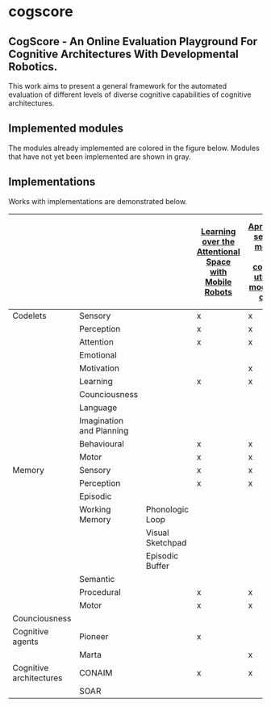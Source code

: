 # cogscore

## CogScore - An Online Evaluation Playground For Cognitive Architectures With Developmental Robotics.

This work aims to present a general framework for the automated evaluation of different levels of diverse cognitive capabilities of cognitive architectures.

## Implemented modules

The modules already implemented are colored in the figure below. Modules that have not yet been implemented are shown in gray.

## Implementations

Works with implementations are demonstrated below.

|        |     |   | [Learning over the Attentional Space with Mobile Robots](https://doi.org/10.1109/ICDL-EpiRob48136.2020.9278119) | [Aprendizado sensório-motor em robôs cognitivos utilizando modelo cst-conaim](https://repositorio.unesp.br/bitstreams/7f3b8f71-3e30-4c7d-a0a9-f044e28a132d/download) | [Aprendizado procedimental e sensório-motor em robôs cognitivos](https://doi.org/10.5753/wtdr_ctdr.2022.227371) | [Incremental procedural and sensorimotor learning in cognitive humanoid robots](https://doi.org/10.48550/arXiv.2305.00597) | [Piagetian Experiments to DevRobotics](https://doi.org/10.1016/j.cogsys.2023.101170) | [A Procedural Constructive Learning Mechanism with Deep Reinforcement Learning for Cognitive Agents](https://doi.org/10.1007/s10846-024-02064-9) | Drives & Impulses |
| ------------------------ | --------------- | - | --------------------------------------------------------------------------------------------------------------- | -------------------------------------------------------------------------------------------------------------------------------------------------------------------- | --------------------------------------------------------------------------------------------------------------- | -------------------------------------------------------------------------------------------------------------------------- | ------------------------------------------------------------------------------------ | ------------------------------------------------------------------------------------------------------------------------------------------------ | ----------------- |
| Codelets                 | Sensory         | | x | x                                                                                                               | x                                                                                                                                                                    | x                                                                                                               | x                                                                                                                          | x                                                                                    | x                                                                                                                                                |
| | Perception               | | x               | x | x                                                                                                               | x                                                                                                                                                                    | x                                                                                                               | x                                                                                                                          | x                                                                                    |
| | Attention                | | x               | x | x                                                                                                               | x                                                                                                                                                                    | x                                                                                                               | x                                                                                                                          | x                                                                                    |
| | Emotional               |  |                 |   |                                                                                                                 |                                                                                                                                                                      |                                                                                                                 |                                                                                                                            |                                                                                      |
| | Motivation             |   |                 | x | x                                                                                                               | x                                                                                                                                                                    | x                                                                                                               | x                                                                                                                          | x                                                                                    |
| | Learning                |  | x               | x | x                                                                                                               | x                                                                                                                                                                    | x                                                                                                               | x                                                                                                                          | x                                                                                    |
| | Counciousness           |  |                 |   |                                                                                                                 |                                                                                                                                                                      |                                                                                                                 |                                                                                                                            |                                                                                      |
| | Language               |   |                 |   |                                                                                                                 |                                                                                                                                                                      |                                                                                                                 |                                                                                                                            |                                                                                      |
| | Imagination and Planning |                |  |   |                                                                                                                 |                                                                                                                                                                      |                                                                                                                 |                                                                                                                            |                                                                                      |
| | Behavioural             |  | x               | x | x                                                                                                               | x                                                                                                                                                                    | x                                                                                                               | x                                                                                                                          | x                                                                                    |
| | Motor                 |    | x               | x | x                                                                                                               | x                                                                                                                                                                    | x                                                                                                               | x                                                                                                                          | x                                                                                    |
| Memory                   | Sensory       |   | x | x                                                                                                               | x                                                                                                                                                                    | x                                                                                                               | x                                                                                                                          | x                                                                                    | x                                                                                                                                                |
| | Perception              |  | x               | x | x                                                                                                               | x                                                                                                                                                                    | x                                                                                                               | x                                                                                                                          | x                                                                                    |
| | Episodic             |     |                 |   |                                                                                                                 |                                                                                                                                                                      |                                                                                                                 |                                                                                                                            |                                                                                      |
| | Working Memory           | Phonologic Loop |   |                                                                                                                 |                                                                                                                                                                      |                                                                                                                 |                                                                                                                            |                                                                                      |                                                                                                                                                  |
| | | Visual Sketchpad         |                 |   |                                                                                                                 |                                                                                                                                                                      |                                                                                                                 |                                                                                                                            |                                                                                      |
| | | Episodic Buffer          |                 |   |                                                                                                                 |                                                                                                                                                                      |                                                                                                                 |                                                                                                                            |                                                                                      |
| | Semantic              |    |                 |   |                                                                                                                 |                                                                                                                                                                      |                                                                                                                 |                                                                                                                            |                                                                                      |
| | Procedural            |    | x               | x | x                                                                                                               | x                                                                                                                                                                    | x                                                                                                               | x                                                                                                                          | x                                                                                    |
| | Motor                |     | x               | x | x                                                                                                               | x                                                                                                                                                                    | x                                                                                                               | x                                                                                                                          | x                                                                                    |
| Counciousness           |  |                 |   |                                                                                                                 |                                                                                                                                                                      |                                                                                                                 |                                                                                                                            |                                                                                      |
| Cognitive agents         | Pioneer       |   | x |                                                                                                                 |                                                                                                                                                                      |                                                                                                                 |                                                                                                                            |                                                                                      |                                                                                                                                                  |
| | Marta                    | |                 | x | x                                                                                                               | x                                                                                                                                                                    | x                                                                                                               | x                                                                                                                          | x                                                                                    |
| Cognitive architectures  | CONAIM        |   | x | x                                                                                                               | x                                                                                                                                                                    | x                                                                                                               | x                                                                                                                          | x                                                                                    | x                                                                                                                                                |
| | SOAR                    |  |                 |   |                                                                                                                 | x                                                                                                                                                                    |                                                                                                                 |                                                                                                                            |